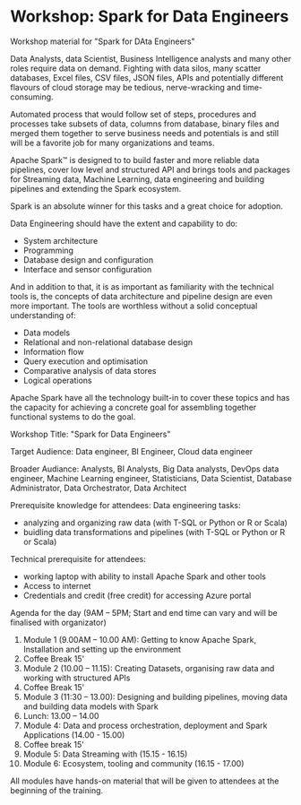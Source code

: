 # Workshop: Spark for Data Engineers
Workshop material for "Spark for DAta Engineers"

Data Analysts, data Scientist, Business Intelligence analysts and many other roles require data on demand. Fighting with data silos, many scatter databases, Excel files, CSV files, JSON files, APIs and potentially different flavours of cloud storage may be tedious, nerve-wracking and time-consuming.

Automated process that would follow set of steps, procedures and processes take subsets of data, columns from database, binary files and merged them together to serve business needs and potentials is and still will be a favorite job for many organizations and teams.

Apache Spark™ is designed to to build faster and more reliable data pipelines, cover low level and structured API and brings tools and packages for Streaming data, Machine Learning, data engineering and building pipelines and extending the Spark ecosystem.

Spark is an absolute winner for this tasks and a great choice for adoption.

Data Engineering should have the extent and capability to do:

- System architecture
- Programming
- Database design and configuration
- Interface and sensor configuration

And in addition to that, it is as important as familiarity with the technical tools is, the concepts of data architecture and pipeline design are even more important. The tools are worthless without a solid conceptual understanding of:

- Data models
- Relational and non-relational database design
- Information flow
- Query execution and optimisation
- Comparative analysis of data stores
- Logical operations

Apache Spark have all the technology built-in to cover these topics and has the capacity for achieving a concrete goal for assembling together functional systems to do the goal.




Workshop Title: "Spark for Data Engineers"

Target Audience: Data engineer, BI Engineer, Cloud data engineer

Broader Audiance: Analysts, BI Analysts, Big Data analysts, DevOps data engineer, Machine Learning engineer, Statisticians, Data Scientist, Database Administrator, Data Orchestrator, Data Architect

Prerequisite knowledge for attendees:
Data engineering tasks:
- analyzing and organizing raw data (with T-SQL or Python or R or Scala)
- buidling data transformations and pipelines (with T-SQL or Python or R or Scala)

Technical prerequisite for attendees:
- working laptop with ability to install Apache Spark and other tools
- Access to internet
- Credentials and credit (free credit) for accessing Azure portal

Agenda for the day (9AM – 5PM; Start and end time can vary and will be finalised with organizator)

1. Module 1 (9.00AM – 10.00 AM): Getting to know Apache Spark, Installation and setting up the environment
2. Coffee Break 15'
3. Module 2 (10.00 – 11.15): Creating Datasets, organising raw data and working with structured APIs
4. Coffee Break 15'
5. Module 3 (11:30 – 13.00): Designing and building pipelines, moving data and building data models with Spark
6. Lunch: 13.00 – 14.00
7. Module 4: Data and process orchestration, deployment and Spark Applications (14.00 - 15.00)
8. Coffee break 15'
9. Module 5: Data Streaming with (15.15 - 16.15)
10. Module 6: Ecosystem, tooling and community (16.15 - 17.00)

All modules have hands-on material that will be given to attendees at the beginning of the training.